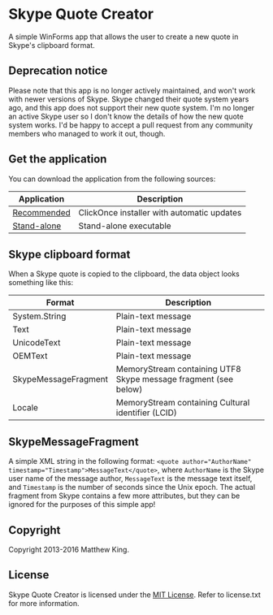 Skype Quote Creator
===================

A simple WinForms app that allows the user to create a new quote in Skype's clipboard format.

Deprecation notice
------------------

Please note that this app is no longer actively maintained, and won't work with newer versions of Skype. Skype changed their quote system years ago, and this app does not support their new quote system. I'm no longer an active Skype user so I don't know the details of how the new quote system works. I'd be happy to accept a pull request from any community members who managed to work it out, though.

Get the application
-------------------

You can download the application from the following sources:

| Application                                                                 | Description                                |
|-----------------------------------------------------------------------------|--------------------------------------------|
| [Recommended](https://mking.s3.amazonaws.com/SkypeQuoteCreator.application) | ClickOnce installer with automatic updates |
| [Stand-alone](https://mking.s3.amazonaws.com/SkypeQuoteCreator.exe)         | Stand-alone executable                     |

Skype clipboard format
----------------------

When a Skype quote is copied to the clipboard, the data object looks something like this:

| Format               | Description                                                     |
|----------------------|-----------------------------------------------------------------|
| System.String        | Plain-text message                                              |
| Text                 | Plain-text message                                              |
| UnicodeText          | Plain-text message                                              |
| OEMText              | Plain-text message                                              |
| SkypeMessageFragment | MemoryStream containing UTF8 Skype message fragment (see below) |
| Locale               | MemoryStream containing Cultural identifier (LCID)              |

SkypeMessageFragment
------------------

A simple XML string in the following format: `<quote author="AuthorName" timestamp="Timestamp">MessageText</quote>`, where `AuthorName` is the Skype user name of the message author, `MessageText` is the message text itself, and `Timestamp` is the number of seconds since the Unix epoch. The actual fragment from Skype contains a few more attributes, but they can be ignored for the purposes of this simple app!

Copyright
---------
Copyright 2013-2016 Matthew King.

License
-------
Skype Quote Creator is licensed under the [MIT License](http://opensource.org/licenses/MIT). Refer to license.txt for more information.
